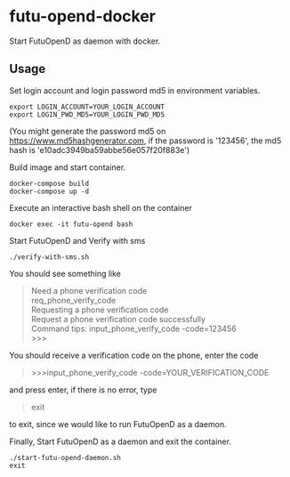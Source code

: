 # futu-opend-docker
Start FutuOpenD as daemon with docker.

## Usage

Set login account and login password md5 in environment variables.
```
export LOGIN_ACCOUNT=YOUR_LOGIN_ACCOUNT
export LOGIN_PWD_MD5=YOUR_LOGIN_PWD_MD5
```
(You might generate the password md5 on https://www.md5hashgenerator.com, if the password is '123456', the md5 hash is 'e10adc3949ba59abbe56e057f20f883e')


Build image and start container.
```
docker-compose build
docker-compose up -d
```

Execute an interactive bash shell on the container
```
docker exec -it futu-opend bash
```

Start FutuOpenD and Verify with sms 
```
./verify-with-sms.sh
```
You should see something like
>Need a phone verification code\
>req_phone_verify_code\
>Requesting a phone verification code\
>Request a phone verification code successfully\
>Command tips: input_phone_verify_code -code=123456\
> &gt;&gt;&gt;

You should receive a verification code on the phone, enter the code
> &gt;&gt;&gt;input_phone_verify_code -code=YOUR_VERIFICATION_CODE

and press enter, if there is no error, type 
> exit

to exit, since we would like to run FutuOpenD as a daemon.

Finally, Start FutuOpenD as a daemon and exit the container.
```
./start-futu-opend-daemon.sh
exit
```
